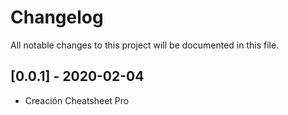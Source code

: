 # Changelog
All notable changes to this project will be documented in this file.

## [0.0.1] - 2020-02-04
- Creación Cheatsheet Pro